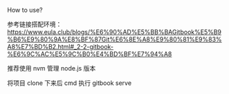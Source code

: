 How to use?

参考链接搭配环境：
https://www.eula.club/blogs/%E6%90%AD%E5%BB%BAGitbook%E5%B9%B6%E9%80%9A%E8%BF%87Git%E6%8E%A8%E9%80%81%E9%83%A8%E7%BD%B2.html#_2-2-gitbook-%E6%9C%AC%E5%9C%B0%E4%BD%BF%E7%94%A8

推荐使用 nvm 管理 node.js 版本

将项目 clone 下来后 cmd 执行 gitbook serve
